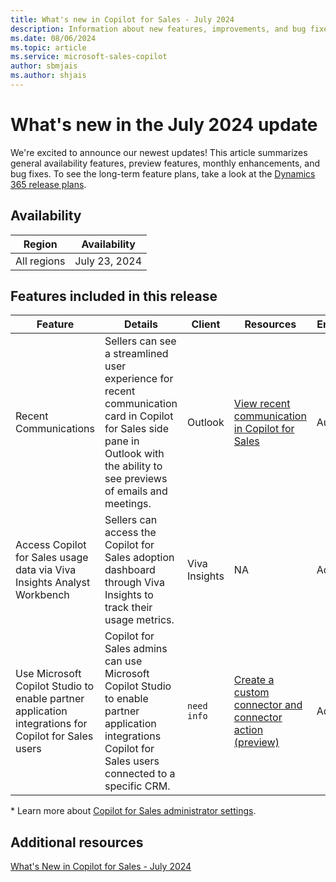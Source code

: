 ```yaml
---
title: What's new in Copilot for Sales - July 2024
description: Information about new features, improvements, and bug fixes in Copilot for Sales July 2024 release.
ms.date: 08/06/2024
ms.topic: article
ms.service: microsoft-sales-copilot
author: sbmjais
ms.author: shjais
---
```


# What's new in the July 2024 update

We're excited to announce our newest updates! This article summarizes general availability features, preview features, monthly enhancements, and bug fixes. To see the long-term feature plans, take a look at the [Dynamics 365 release plans](/dynamics365/release-plans/).

## Availability

| Region      | Availability  |
|-------------|---------------|
| All regions | July 23, 2024 |

## Features included in this release

| Feature | Details | Client | Resources | Enabled by * | Availability |
|------------|-------------|------------|----------|-----------|----------|
| Recent Communications|Sellers can see a streamlined user experience for recent communication card in Copilot for Sales side pane in Outlook with the ability to see previews of emails and meetings. |Outlook|[View recent communication in Copilot for Sales](recent-communications.md)|Automatically|General availability|
|Access Copilot for Sales usage data via Viva Insights Analyst Workbench|Sellers can access the Copilot for Sales adoption dashboard through Viva Insights to track their usage metrics.|Viva Insights|NA|Administrator|Private preview|
|Use Microsoft Copilot Studio to enable partner application integrations for Copilot for Sales users|Copilot for Sales admins can use Microsoft Copilot Studio to enable partner application integrations Copilot for Sales users connected to a specific CRM.|`need info`|[Create a custom connector and connector action (preview)](custom-connector-action.md)|Administrator|Public preview|


\* Learn more about [Copilot for Sales administrator settings](administrator-settings-for-viva-sales.md).


## Additional resources

[What's New in Copilot for Sales - July 2024](https://techcommunity.microsoft.com/t5/microsoft-copilot-for-sales-blog/what-s-new-in-copilot-for-sales-july-2024/ba-p/4202592)